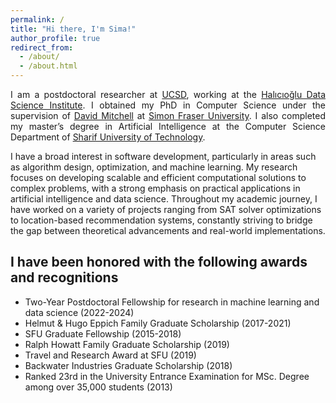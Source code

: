 ```yaml
---
permalink: /
title: "Hi there, I'm Sima!"
author_profile: true
redirect_from: 
  - /about/
  - /about.html
---
```


<p style="text-align: justify;">
I am a postdoctoral researcher at <a href="https://ucsd.edu/">UCSD</a>, working at the <a href="https://datascience.ucsd.edu/">Halıcıoğlu Data Science Institute</a>. I obtained my PhD in Computer Science under the supervision of <a href="https://www.sfu.ca/computing/people/faculty/davidmitchell.html">David Mitchell</a> at <a href="https://www.sfu.ca/">Simon Fraser University</a>. I also completed my master’s degree in Artificial Intelligence at the Computer Science Department of  <a href="https://en.sharif.ir/">Sharif University of Technology</a>.<br>

I have a broad interest in software development, particularly in areas such as algorithm design, optimization, and machine learning. My research focuses on developing scalable and efficient computational solutions to complex problems, with a strong emphasis on practical applications in artificial intelligence and data science. Throughout my academic journey, I have worked on a variety of projects ranging from SAT solver optimizations to location-based recommendation systems, constantly striving to bridge the gap between theoretical advancements and real-world implementations.
</p>


I have been honored with the following awards and recognitions
------

- Two-Year Postdoctoral Fellowship for research in machine learning and data science (2022-2024)
- Helmut & Hugo Eppich Family Graduate Scholarship (2017-2021)
- SFU Graduate Fellowship (2015-2018)
- Ralph Howatt Family Graduate Scholarship (2019)
- Travel and Research Award at SFU (2019)
- Backwater Industries Graduate Scholarship (2018)
- Ranked 23rd in the University Entrance Examination for MSc. Degree among over 35,000 students (2013)

